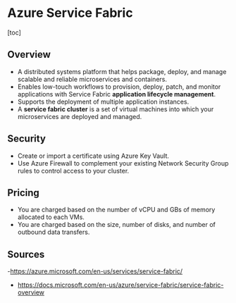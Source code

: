 # Azure Service Fabric
[toc]
## Overview
- A distributed systems platform that helps package, deploy, and manage scalable and reliable microservices and containers.
- Enables low-touch workflows to provision, deploy, patch, and monitor applications with Service Fabric **application lifecycle management**.
- Supports the deployment of multiple application instances.
- A **service fabric cluster** is a set of virtual machines into which your microservices are deployed and managed.
## Security
- Create or import a certificate using Azure Key Vault.
- Use Azure Firewall to complement your existing Network Security Group rules to control access to your cluster.
## Pricing
- You are charged based on the number of vCPU and GBs of memory allocated to each VMs.
- You are charged based on the size, number of disks, and number of outbound data transfers.
## Sources
-https://azure.microsoft.com/en-us/services/service-fabric/   

- https://docs.microsoft.com/en-us/azure/service-fabric/service-fabric-overview
